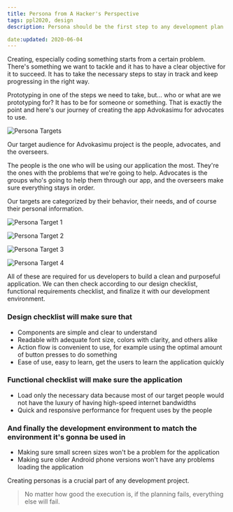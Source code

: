 ```yaml
---
title: Persona from A Hacker's Perspective
tags: ppl2020, design
description: Persona should be the first step to any development plan

date:updated: 2020-06-04
---
```


Creating, especially coding something starts from a certain problem. There's something we want to tackle and it has to have a clear objective for it to succeed. It has to take the necessary steps to stay in track and keep progressing in the right way.

Prototyping in one of the steps we need to take, but... who or what are we prototyping for? It has to be for someone or something. That is exactly the point and here's our journey of creating the app Advokasimu for advocates to use.

![Persona Targets](uploads/ppl2020/persona-target.png)

Our target audience for Advokasimu project is the people, advocates, and the overseers.

The people is the one who will be using our application the most. They're the ones with the problems that we're going to help. Advocates is the groups who's going to help them through our app, and the overseers make sure everything stays in order.

Our targets are categorized by their behavior, their needs, and of course their personal information.

![Persona Target 1](uploads/ppl2020/persona-nadine.png)

![Persona Target 2](uploads/ppl2020/persona-bayu.png)

![Persona Target 3](uploads/ppl2020/persona-aji.png)

![Persona Target 4](uploads/ppl2020/persona-syah.png)

All of these are required for us developers to build a clean and purposeful application. We can then check according to our design checklist, functional requirements checklist, and finalize it with our development environment.

### Design checklist will make sure that

- Components are simple and clear to understand
- Readable with adequate font size, colors with clarity, and others alike
- Action flow is convenient to use, for example using the optimal amount of button presses to do something
- Ease of use, easy to learn, get the users to learn the application quickly

### Functional checklist will make sure the application

- Load only the necessary data because most of our target people would not have the luxury of having high-speed internet bandwidths
- Quick and responsive performance for frequent uses by the people

### And finally the development environment to match the environment it's gonna be used in

- Making sure small screen sizes won't be a problem for the application
- Making sure older Android phone versions won't have any problems loading the application

Creating personas is a crucial part of any development project.

> No matter how good the execution is, if the planning fails, everything else will fail.
